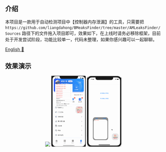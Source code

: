 ## 介绍

本项目是一款用于自动检测项目中【控制器内存泄漏】的工具，只需要把 `https://github.com/liangdahong/BMeaksFinder/tree/master/AMLeaksFinder/Sources` 路径下的文件拖入项目即可，效果如下，在上线时请务必移除框架，目前处于开发尝试阶段，功能比较单一，代码未整理，如果你感兴趣可以一起聊聊。

[English 📔](README.md)

## 效果演示

<p align="center">
    <img  width="22%" src="Images/001.gif"/>
    <img  width="22%" src="Images/002.gif"/>
    <img  width="22%" src="Images/003.gif"/>
<p/>
